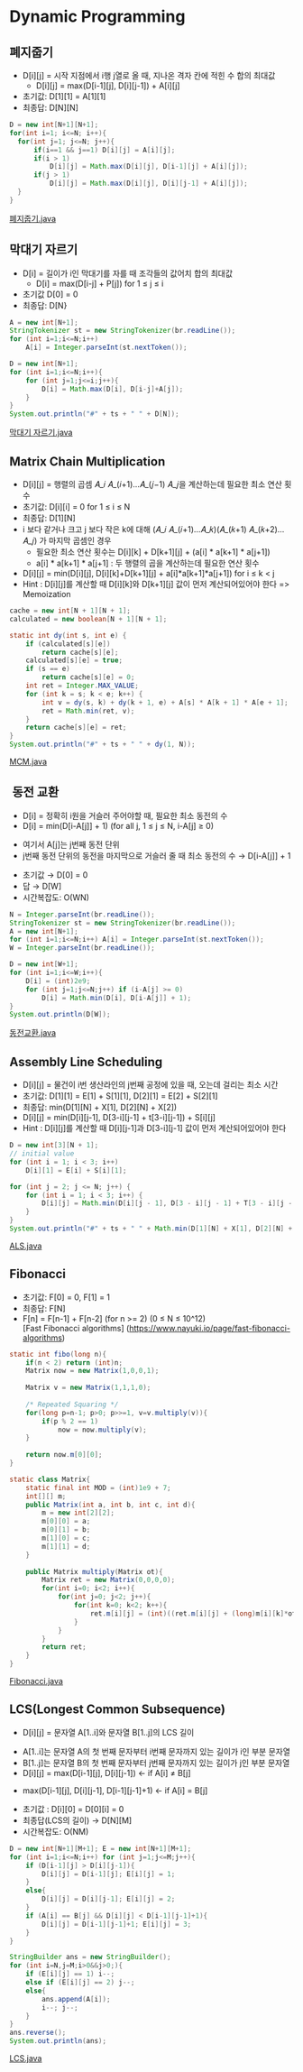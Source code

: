 # Dynamic Programming

## 폐지줍기
* D[i][j] = 시작 지점에서 i행 j열로 올 때, 지나온 격자 칸에 적힌 수 합의 최대값  
	- D[i][j] = max(D[i-1][j], D[i][j-1]) + A[i][j]  
* 초기값: D[1][1] = A[1][1]  
* 최종답: D[N][N]  
``` java
D = new int[N+1][N+1];
for(int i=1; i<=N; i++){
  for(int j=1; j<=N; j++){
	  if(i==1 && j==1) D[i][j] = A[i][j];
	  if(i > 1)
		  D[i][j] = Math.max(D[i][j], D[i-1][j] + A[i][j]);
	  if(j > 1)
		  D[i][j] = Math.max(D[i][j], D[i][j-1] + A[i][j]);
  }
}
```
[폐지줍기.java](/java/폐지줍기.java)

## 막대기 자르기
* D[i] = 길이가 i인 막대기를 자를 때 조각들의 값어치 합의 최대값
	- D[i] = max(D[i-j] + P[j]) for 1 ≤ j ≤ i
* 초기값 D[0] = 0
* 최종답: D[N}
``` java
A = new int[N+1];
StringTokenizer st = new StringTokenizer(br.readLine());
for (int i=1;i<=N;i++) 
	A[i] = Integer.parseInt(st.nextToken());

D = new int[N+1];
for (int i=1;i<=N;i++){
	for (int j=1;j<=i;j++){ 
		D[i] = Math.max(D[i], D[i-j]+A[j]);
	}
}
System.out.println("#" + ts + " " + D[N]);
```
[막대기 자르기.java](/java/막대기자르기.java)

## Matrix Chain Multiplication
* D[i][j] = 행렬의 곱셈 𝐴_𝑖 𝐴_(𝑖+1)…𝐴_(𝑗−1) 𝐴_𝑗을 계산하는데 필요한 최소 연산 횟수
* 초기값: D[i][i] = 0 for 1 ≤ i ≤ N
* 최종답: D[1][N]
* i 보다 같거나 크고 j 보다 작은 k에 대해 (𝐴_𝑖 𝐴_(𝑖+1)…𝐴_𝑘)(𝐴_(𝑘+1) 𝐴_(𝑘+2)…𝐴_𝑗) 가 마지막 곱셈인 경우
	- 필요한 최소 연산 횟수는 D[i][k] + D[k+1][j] + (a[i] * a[k+1] * a[j+1])
	- a[i] * a[k+1] * a[j+1] : 두 행렬의 곱을 계산하는데 필요한 연산 횟수
* D[i][j] = min(D[i][j], D[i][k]+D[k+1][j] + a[i]*a[k+1]*a[j+1]) for i ≤ k < j
* Hint : D[i][j]를 계산할 때 D[i][k]와 D[k+1][j] 값이 먼저 계산되어있어야 한다 => Memoization
``` java
cache = new int[N + 1][N + 1];
calculated = new boolean[N + 1][N + 1];

static int dy(int s, int e) {
	if (calculated[s][e])
		return cache[s][e];
	calculated[s][e] = true;
	if (s == e)
		return cache[s][e] = 0;
	int ret = Integer.MAX_VALUE;
	for (int k = s; k < e; k++) {
		int v = dy(s, k) + dy(k + 1, e) + A[s] * A[k + 1] * A[e + 1];
		ret = Math.min(ret, v);
	}
	return cache[s][e] = ret;
}
System.out.println("#" + ts + " " + dy(1, N));
```
[MCM.java](/java/MCM.java)

##  동전 교환
* D[i] = 정확히 i원을 거슬러 주어야할 때, 필요한 최소 동전의 수
* D[i] = min(D[i-A[j]] + 1) (for all j, 1 ≤ j ≤ N, i-A[j] ≥ 0)
 - 여기서 A[j]는 j번째 동전 단위
 - j번째 동전 단위의 동전을 마지막으로 거슬러 줄 때 최소 동전의 수 → D[i-A[j]] + 1
* 초기값 → D[0] = 0
* 답 → D[W]
* 시간복잡도: O(WN)
``` java
N = Integer.parseInt(br.readLine());
StringTokenizer st = new StringTokenizer(br.readLine());
A = new int[N+1];
for (int i=1;i<=N;i++) A[i] = Integer.parseInt(st.nextToken());
W = Integer.parseInt(br.readLine());

D = new int[W+1];
for (int i=1;i<=W;i++){
	D[i] = (int)2e9;
	for (int j=1;j<=N;j++) if (i-A[j] >= 0)
		D[i] = Math.min(D[i], D[i-A[j]] + 1);
}
System.out.println(D[W]);
```
[동전교환.java](/java/동전교환.java)

## Assembly Line Scheduling
* D[i][j] = 물건이 i번 생산라인의 j번째 공정에 있을 때, 오는데 걸리는 최소 시간
* 초기값:
D[1][1] = E[1] + S[1][1], 
D[2][1] = E[2] + S[2][1]
* 최종답: min(D[1][N] + X[1], D[2][N] + X[2])
* D[i][j] = min(D[i][j-1], D[3-i][j-1] + t[3-i][j-1]) + S[i][j]
* Hint : D[i][j]를 계산할 때 D[i][j-1]과 D[3-i][j-1] 값이 먼저 계산되어있어야 한다
``` java
D = new int[3][N + 1];
// initial value
for (int i = 1; i < 3; i++)
	D[i][1] = E[i] + S[i][1];

for (int j = 2; j <= N; j++) {
	for (int i = 1; i < 3; i++) {
		D[i][j] = Math.min(D[i][j - 1], D[3 - i][j - 1] + T[3 - i][j - 1]) + S[i][j];
	}
}
System.out.println("#" + ts + " " + Math.min(D[1][N] + X[1], D[2][N] + X[2]));
```
[ALS.java](/java/ALS.java)

## Fibonacci
* 초기값: F[0] = 0, F[1] = 1
* 최종답: F[N]
* F[n] = F[n-1] + F[n-2] (for n >= 2)  (0 ≤ N ≤ 10^12)  
[Fast Fibonacci algorithms] (https://www.nayuki.io/page/fast-fibonacci-algorithms)
``` java
static int fibo(long n){
	if(n < 2) return (int)n;
	Matrix now = new Matrix(1,0,0,1);
	
	Matrix v = new Matrix(1,1,1,0);
	
	/* Repeated Squaring */
	for(long p=n-1; p>0; p>>=1, v=v.multiply(v)){
		if(p % 2 == 1)
			now = now.multiply(v);
	}
	
	return now.m[0][0];
}

static class Matrix{
	static final int MOD = (int)1e9 + 7;
	int[][] m;
	public Matrix(int a, int b, int c, int d){
		m = new int[2][2];
		m[0][0] = a;
		m[0][1] = b;
		m[1][0] = c;
		m[1][1] = d;
	}
	
	public Matrix multiply(Matrix ot){
		Matrix ret = new Matrix(0,0,0,0);
		for(int i=0; i<2; i++){
			for(int j=0; j<2; j++){
				for(int k=0; k<2; k++){
					ret.m[i][j] = (int)((ret.m[i][j] + (long)m[i][k]*ot.m[k][j]) % MOD);
				}
			}
		}
		return ret;
	}
}
```
[Fibonacci.java](/java/Fibonacci.java)

## LCS(Longest Common Subsequence)
* D[i][j] = 문자열 A[1..i]와 문자열 B[1..j]의 LCS 길이
 - A[1..i]는 문자열 A의 첫 번째 문자부터 i번째 문자까지 있는 길이가 i인 부분 문자열
 - B[1..j]는 문자열 B의 첫 번째 문자부터 j번째 문자까지 있는 길이가 j인 부분 문자열
 - D[i][j] = max(D[i-1][j], D[i][j-1]) ← if A[i] ≠ B[j]
  + max(D[i-1][j], D[i][j-1], D[i-1][j-1]+1) ← if A[i] = B[j]
* 초기값 : D[i][0] = D[0][i] = 0
* 최종답(LCS의 길이) → D[N][M]
* 시간복잡도: O(NM)
``` java
D = new int[N+1][M+1]; E = new int[N+1][M+1];
for (int i=1;i<=N;i++) for (int j=1;j<=M;j++){
	if (D[i-1][j] > D[i][j-1]){
		D[i][j] = D[i-1][j]; E[i][j] = 1;
	}
	else{
		D[i][j] = D[i][j-1]; E[i][j] = 2;
	}
	if (A[i] == B[j] && D[i][j] < D[i-1][j-1]+1){
		D[i][j] = D[i-1][j-1]+1; E[i][j] = 3;	
	}
}

StringBuilder ans = new StringBuilder();
for (int i=N,j=M;i>0&&j>0;){
	if (E[i][j] == 1) i--;
	else if (E[i][j] == 2) j--;
	else{
		ans.append(A[i]);
		i--; j--;
	}
}
ans.reverse();
System.out.println(ans);
```
[LCS.java](/java/LCS.java)


